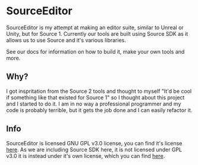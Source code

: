 # SourceEditor

SourceEditor is my attempt at making an editor suite, similar to Unreal or Unity, but for Source 1. Currently our tools are built using Source SDK as it allows us to use Source and it's various libraries.

See our docs for information on how to build it, make your own tools and more.

## Why?
I got inspritation from the Source 2 tools and thought to myself "It'd be cool if something like that existed for Source 1" so I thought about this project and I started to do it.
I am in no way a professional programmer and my code is probably terrible, but it gets the job done and I can easily refactor it.

## Info
SourceEditor is licensed GNU GPL v3.0 license, you can find it's license [here](license_sourceeditor). As we are including Source SDK here, it is not licensed under GPL v3.0 it is instead under it's own license, which you can find [here](license_sourceengine).
